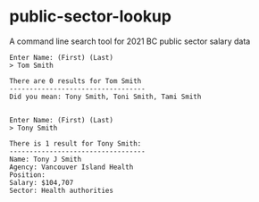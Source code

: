 # public-sector-lookup
A command line search tool for 2021 BC public sector salary data
```
Enter Name: (First) (Last)
> Tom Smith

There are 0 results for Tom Smith
----------------------------------
Did you mean: Tony Smith, Toni Smith, Tami Smith


Enter Name: (First) (Last)
> Tony Smith

There is 1 result for Tony Smith:
----------------------------------
Name: Tony J Smith
Agency: Vancouver Island Health
Position:
Salary: $104,707
Sector: Health authorities
```
